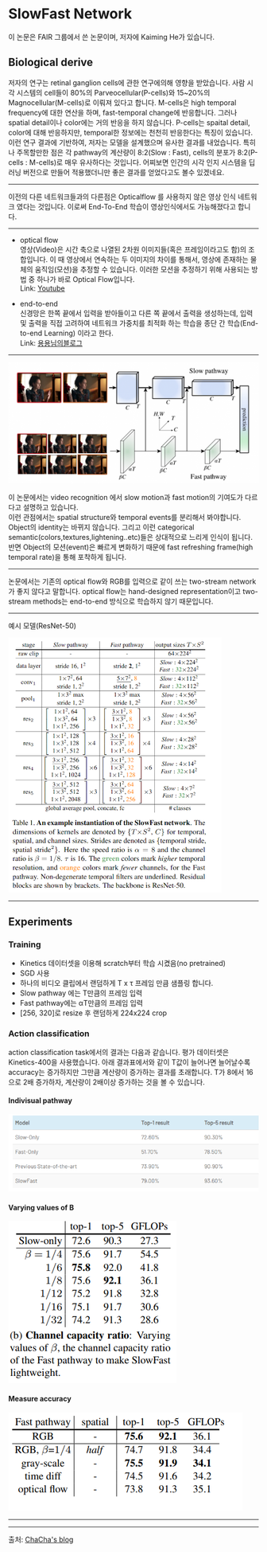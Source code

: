# SlowFast Network

이 논문은 FAIR 그룹에서 쓴 논문이며, 저자에 Kaiming He가 있습니다.

## Biological derive

저자의 연구는 retinal ganglion cells에 관한 연구에의해 영향을 받았습니다. 사람 시각 시스템의 cell들이 80%의 Parveocellular(P-cells)와 15~20%의 Magnocellular(M-cells)로 이뤄져 있다고 합니다.
M-cells은 high temporal frequency에 대한 연산을 하며, fast-temporal change에 반응합니다. 그러나 spatial detail이나 color에는 거의 반응을 하지 않습니다.
P-cells는 spaital detail, color에 대해 반응하지만, temporal한 정보에는 천천히 반응한다는 특징이 있습니다.
이런 연구 결과에 기반하여, 저자는 모델을 설계했으며 유사한 결과를 내었습니다.
특히나 주목할만한 점은 각 pathway의 계산량이 8:2(Slow : Fast), cells의 분포가 8:2(P-cells : M-cells)로 매우 유사하다는 것입니다. 어찌보면 인간의 시각 인지 시스템을 딥러닝 버전으로 만들어 적용했더니만 좋은 결과를 얻었다고도 볼수 있겠네요.

<hr/>

이전의 다른 네트워크들과의 다른점은 Opticalflow 를 사용하지 않은 영상 인식 네트워크 였다는 것입니다. 이로써 End-To-End 학습이 영상인식에서도 가능해졌다고 합니다. 

<hr/>
   
* optical flow        
영상(Video)은 시간 축으로 나열된 2차원 이미지들(혹은 프레임이라고도 함)의 조합입니다. 이 때 영상에서 연속하는 두 이미지의 차이를 통해서, 영상에 존재하는 물체의 움직임(모션)을 추정할 수 있습니다. 이러한 모션을 추정하기 위해 사용되는 방법 중 하나가 바로 Optical Flow입니다.   
Link: [Youtube](https://www.youtube.com/watch?v=ysGM3CfBVpU)


 * end-to-end   
신경망은 한쪽 끝에서 입력을 받아들이고 다른 쪽 끝에서 출력을 생성하는데, 입력 및 출력을 직접 고려하여 네트워크 가중치를 최적화 하는 학습을 종단 간 학습(End-to-end Learning) 이라고 한다.  
Link: [용용님의블로그](https://m.blog.naver.com/wjddydgns99/222053470352)

<hr/>

![slowfastpath](./image/slowfastpath.png "slowfastpath")

이 논문에서는 video recognition 에서  slow motion과 fast motion의 기여도가 다르다고 설명하고 있습니다.    
이런 관점에서는 spatial structure와 temporal events를 분리해서 봐야합니다.   
Object의 identity는 바뀌지 않습니다. 그리고 이런 categorical semantic(colors,textures,lightening..etc)들은 상대적으로 느리게 인식이 됩니다.    
반면 Object의 모션(event)은 빠르게 변화하기 때문에 fast refreshing frame(high temporal rate)을 통해 포착하게 됩니다.

<hr/>
논문에서는 기존의 optical flow와 RGB를 입력으로 같이 쓰는 two-stream network가 좋지 않다고 말합니다. optical flow는 hand-designed representation이고 two-stream methods는 end-to-end 방식으로 학습하지 않기 때문입니다.
<hr/>

예시 모델(ResNet-50)

![slowfast_r5](./image/slowfast_r50.png "slowfast_r5")

<hr/>

## Experiments

### Training

* Kinetics 데이터셋을 이용해 scratch부터 학습 시켰음(no pretrained)
* SGD 사용
* 하나의 비디오 클립에서 랜덤하게 T x τ 프레임 만큼 샘플링 합니다.
* Slow pathway 에는 T만큼의 프레임 입력
* Fast pathway에는 αT만큼의 프레임 입력
* [256, 320]로 resize 후 랜덤하게 224x224 crop

### Action classification

action classification task에서의 결과는 다음과 같습니다. 평가 데이터셋은 Kinetics-400을 사용했습니다.
아래 결과표에서와 같이 T값이 늘어나면 늘어날수록 accuracy는 증가하지만 그만큼 계산량이 증가하는 결과를 초래합니다. T가 8에서 16으로 2배 증가하자, 계산량이 2배이상 증가하는 것을 볼 수 있습니다.
   

#### Indivisual pathway

![individualpath](./image/individualpath.PNG "individualpath")

#### Varying values of B

![differentb](./image/differentb.png "differentb")

#### Measure accuracy

![accuracy](./image/accuracy.PNG "accuracy")

<hr/>
<hr/>



출처: [ChaCha's blog](https://chacha95.github.io/2019-07-20-VideoUnderstanding6)